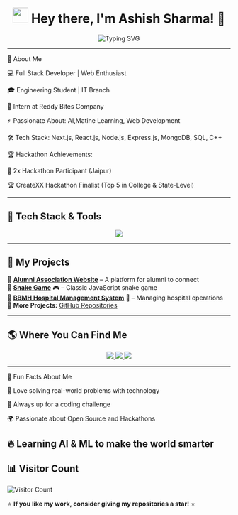 <h1 align="center">
  <img src="https://media.giphy.com/media/hvRJCLFzcasrR4ia7z/giphy.gif" width="35px"> Hey there, I'm Ashish Sharma! 🚀
</h1>

<p align="center">
  <img src="https://readme-typing-svg.herokuapp.com?font=Fira+Code&duration=2000&pause=1000&color=F7B801&center=true&vCenter=true&width=500&height=50&lines=Full+Stack+Developer;Problem+Solver;Hackathon+Enthusiast;Tech+Explorer;Passionate+about+AI+%26+ML" alt="Typing SVG" />
</p>

---

🌟 About Me

💻 Full Stack Developer | Web Enthusiast

🎓 Engineering Student | IT Branch

🚀 Intern at Reddy Bites Company

⚡ Passionate About: AI,Matine Learning, Web Development

🛠️ Tech Stack: Next.js, React.js, Node.js, Express.js, MongoDB, SQL, C++

🏆 Hackathon Achievements:

🏅 2x Hackathon Participant (Jaipur)

🏆 CreateXX Hackathon Finalist (Top 5 in College & State-Level)


---

## 🚀 **Tech Stack & Tools**
<p align="center">
  <img src="https://skillicons.dev/icons?i=html,css,js,react,nextjs,nodejs,express,mongodb,sql,java,cpp,git,github,vscode,figma" />
</p>

---



## 💼 **My Projects**
🔹 **[Alumni Association Website](https://github.com/ashish1332005/allumni-association)** – A platform for alumni to connect  
🔹 **[Snake Game](https://github.com/ashish1332005/Snake-Game)** 🎮 – Classic JavaScript snake game  
🔹 **[BBMH Hospital Management System](https://github.com/ashish1332005/bbmh-hospital-management)** 🏥 – Managing hospital operations  
🔹 **More Projects:** [GitHub Repositories](https://github.com/ashish1332005?tab=repositories)  




---

## 🌎 **Where You Can Find Me**
<p align="center">
  <a href="mailto:ashishsharma01710171@gmail.com">
    <img src="https://img.shields.io/badge/Email-ashishsharma01710171@gmail.com-red?style=for-the-badge&logo=gmail&logoColor=white" />
  </a>
  <a href="https://www.linkedin.com/in/ashish-sharma-7086b032a/">
    <img src="https://img.shields.io/badge/LinkedIn-Ashish%20Sharma-blue?style=for-the-badge&logo=linkedin" />
  </a>
  <a href="https://github.com/ashish1332005">
    <img src="https://img.shields.io/badge/GitHub-ashish1332005-black?style=for-the-badge&logo=github" />
  </a>
</p>

---

💖 Fun Facts About Me

🚀 Love solving real-world problems with technology

🎯 Always up for a coding challenge

🌍 Passionate about Open Source and Hackathons

🔥 Learning AI & ML to make the world smarter
---

## 📊 **Visitor Count**
![Visitor Count](https://komarev.com/ghpvc/?username=ashish1332005&color=brightgreen)

⭐ **If you like my work, consider giving my repositories a star!** ⭐
